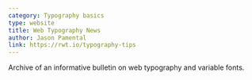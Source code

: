 ```yaml
---
category: Typography basics
type: website
title: Web Typography News
author: Jason Pamental
link: https://rwt.io/typography-tips
---
```

Archive of an informative bulletin on web typography and variable fonts.
